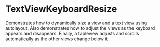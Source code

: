 # TextViewKeyboardResize

Demonstrates how to dynamically size a view and a text view using autolayout.
Also demonstrates how to adjust the views as the keyboard appears and disappears.
Finally, a tableview adjusts and scrolls automatically as the other views change
below it